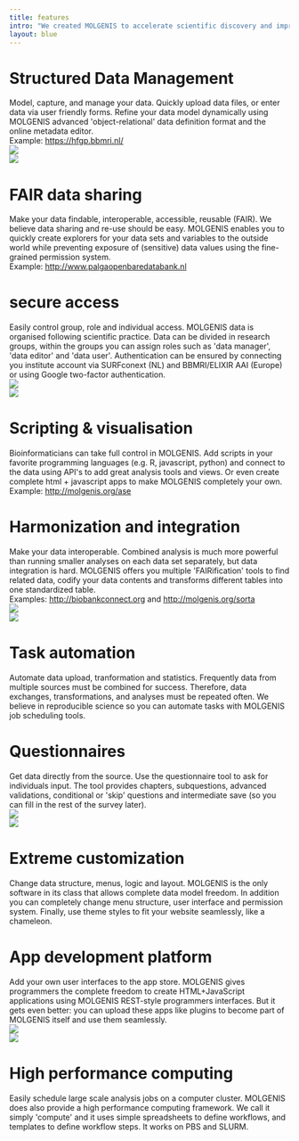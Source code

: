 ```yaml
---
title: features
intro: "We created MOLGENIS to accelerate scientific discovery and improve peoples lives. MOLGENIS promotes data, tool and best practice (re)use and helps you to implement Open Science and FAIR principles. MOLGENIS provides the following features:"
layout: blue
---
```


<div class="feature_box">
<div class="feature_content_box">
<h1>Structured Data Management</h1>
Model, capture, and manage your data. Quickly upload data files, or enter data via user friendly forms. Refine your data model dynamically using MOLGENIS advanced 'object-relational' data definition format and the online metadata editor. <br/>Example: <a href="https://hfgp.bbmri.nl/">https://hfgp.bbmri.nl/</a>
</div>
<div class="feature_image_box"><img src="/images/noun_RELATIONAL DATABASE_1875885_blue.svg"/></div>
</div>

<div class="feature_box">
<div class="feature_image_box"><img src="/images/noun_Share_2020990_blue.svg"/></div>
<div class="feature_content_box">
<h1> FAIR data sharing</h1>
Make your data findable, interoperable, accessible, reusable (FAIR). We believe data sharing and re-use should be easy. MOLGENIS enables you to quickly create explorers for your data sets and variables to the outside world while preventing exposure of (sensitive) data values using the fine-grained permission system.
<br/>Example: <a href="http://www.palgaopenbaredatabank.nl">http://www.palgaopenbaredatabank.nl</a>
</div>
</div>

<div class="feature_box">
<div class="feature_content_box">
<h1>secure access</h1>
Easily control group, role and individual access. MOLGENIS data is organised following scientific practice. Data can be divided in research groups, within the groups you can assign roles such as 'data manager', 'data editor' and 'data user'. Authentication can be ensured by connecting you institute account via SURFconext (NL) and BBMRI/ELIXIR AAI (Europe) or using Google two-factor authentication.
</div>
<div class="feature_image_box"><img src="/images/noun_Security_1980517_blue.svg"/></div>
</div>

<div class="feature_box">
<div class="feature_image_box"><img src="/images/noun_statistical_analysis_1857873_blue.svg"/></div>
<div class="feature_content_box">
<h1> Scripting & visualisation </h1>
Bioinformaticians can take full control in MOLGENIS. Add scripts in your favorite programming languages (e.g. R, javascript, python) and connect to the data using API's to add great analysis tools and views. Or even create complete html + javascript apps to make MOLGENIS completely your own.
<br/>Example: <a href="http://molgenis.org/ase">http://molgenis.org/ase</a>
</div>
</div>

<div class="feature_box">
<div class="feature_content_box">
<h1>Harmonization and integration</h1>
Make your data interoperable. Combined analysis is much more powerful than running smaller analyses on each data set separately, but data integration is hard. MOLGENIS offers you multiple 'FAIRification' tools to find related data, codify your data contents and transforms different tables into one standardized table.
<br/>Examples: <a href="http://biobankconnect.org">http://biobankconnect.org</a> and <a href="http://molgenis.org/sorta">http://molgenis.org/sorta</a>
</div>
<div class="feature_image_box"><img src="/images/noun_data_integration_1630965_blue.svg"/></div>
</div>

<div class="feature_box">
<div class="feature_image_box"><img src="/images/noun_Task_Schedule_327705_blue.svg"/></div>
<div class="feature_content_box">
<h1>Task automation</h1>
Automate data upload, tranformation and statistics. Frequently data from multiple sources must be combined for success. Therefore, data exchanges, transformations, and analyses must be repeated often. We believe in reproducible science so you can automate tasks with MOLGENIS job scheduling tools.
</div>
</div>

<div class="feature_box">
<div class="feature_content_box">
<h1>Questionnaires</h1>
Get data directly from the source. Use the questionnaire tool to ask for individuals input. The tool provides chapters, subquestions, advanced validations, conditional or 'skip' questions and intermediate save (so you can fill in the rest of the survey later).
</div>  
<div class="feature_image_box"><img src="/images/noun_professional_skills_1248512_blue.svg"/></div>
</div>

<div class="feature_box">
<div class="feature_image_box"><img src="/images/noun_app_settings_1327221_blue.svg"/></div>
<div class="feature_content_box">
<h1>Extreme customization</h1>
Change data structure, menus, logic and layout. MOLGENIS is the only software in its class that allows complete data model freedom. In addition you can completely change menu structure, user interface and permission system. Finally, use theme styles to fit your website seamlessly, like a chameleon.
</div>
</div>

<div class="feature_box">
<div class="feature_content_box">
<h1>App development platform</h1>
Add your own user interfaces to the app store. MOLGENIS gives programmers the complete freedom to create HTML+JavaScript applications using MOLGENIS REST-style programmers interfaces. But it gets even better: you can upload these apps like plugins to become part of MOLGENIS itself and use them seamlessly.
</div>
<div class="feature_image_box"><img src="/images/noun_web_developer_1873915_blue.svg"/></div>
</div>

<div class="feature_box">
<div class="feature_image_box"><img src="/images/noun_Cluster_Computing_1390758_blue.svg"/></div>
<div class="feature_content_box">
<h1>High performance computing</h1>
Easily schedule large scale analysis jobs on a computer cluster. MOLGENIS does also provide a high performance computing framework. We call it simply 'compute' and it uses simple spreadsheets to define workflows, and templates to define workflow steps. It works on PBS and SLURM.
</div>
</div>
